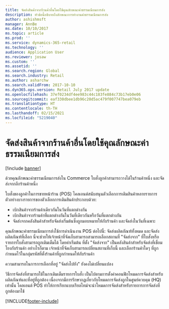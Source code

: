```yaml
---
title: จัดส่งสินค้าจากร้านค้าอื่นโดยใช้คุณลักษณะค่าธรรมเนียมการส่ง
description: หัวข้อนี้อธิบายถึงลักษณะการทำงานค่าธรรมเนียมการส่ง
author: ashishmsft
manager: AnnBe
ms.date: 10/10/2017
ms.topic: article
ms.prod: ''
ms.service: dynamics-365-retail
ms.technology: ''
audience: Application User
ms.reviewer: josaw
ms.custom: ''
ms.assetid: ''
ms.search.region: Global
ms.search.industry: Retail
ms.author: asharchw
ms.search.validFrom: 2017-10-10
ms.dyn365.ops.version: Retail July 2017 update
ms.openlocfilehash: 37ef0234df4ee983c44c183fe884c73b17eb0e06
ms.sourcegitcommit: eaf330dbee1db96c20d5ac479f007747bea079eb
ms.translationtype: HT
ms.contentlocale: th-TH
ms.lasthandoff: 02/15/2021
ms.locfileid: "5219040"
---
```

# <a name="ship-orders-from-another-store-by-using-the-charge-send-feature"></a>จัดส่งสินค้าจากร้านค้าอื่นโดยใช้คุณลักษณะค่าธรรมเนียมการส่ง

[!include [banner](includes/banner.md)]

ด้วยคุณลักษณะค่าธรรมเนียมการส่งใน Commerce ใบสั่งลูกค้าสามารถวางได้ในร้านค้าหนึ่ง และจัดส่งจากอีกร้านค้าหนึ่ง

ใบสั่งของลูกค้าในการขายหน้าร้าน (POS) ไคลเอนต์สนับสนุนตัวเลือกการเติมสินค้าหลายรายการ ตัวอย่างบางรายการของตัวเลือกการเติมสินค้าประกอบด้วย:

- เบิกสินค้าจากร้านค้าเดียวกันในวันที่แตกต่างกัน
- เบิกสินค้าจากร้านค้าที่แตกต่างกันในวันที่เดียวกันหรือวันที่แตกต่างกัน
- จัดส่งจากคลังสินค้าสำหรับจัดส่งเริ่มต้นซึ่งถูกมอบหมายให้กับร้านค้า และจัดส่งในวันที่เฉพาะ

คุณลักษณะค่าธรรมเนียมการส่งใช้การดำเนินงาน POS ต่อไปนี้: จัดส่งผลิตภัณฑ์ทั้งหมด และจัดส่งผลิตภัณฑ์ที่เลือก นี่จะช่วยให้เจ้าหน้าที่จัดเก็บสามารถสามารถเลือกสถานที่ "จัดส่งจาก" ที่ใบสั่งหรือรายการใบสั่งสามารถถูกเติมเต็มได้ โดยค่าเริ่มต้น ที่ตั้ง "จัดส่งจาก" เป็นคลังสินค้าสำหรับจัดส่งที่เชื่อมโยงกับร้านค้า อย่างไรก็ตาม เจ้าหน้าที่จัดเก็บสามารถเปลี่ยนสถานที่เก็บนี้ และเลือกร้านค้าใดๆ ที่ถูกกำหนดไว้ในกลุ่มรหัสที่ตั้งร้านค้าที่ถูกกำหนดให้กับร้านค้า

ความสามารถในการการเลือกที่อยู่ "จัดส่งไปยัง" ยังคงไม่เปลี่ยนแปลง

วิธีการจัดส่งที่สามารถใช้ในกาเติมเต็มรายการใบสั่ง เป็นไปตามการตั้งค่าคอนฟิกโหมดการจัดส่งสำหรับผลิตภัณฑ์และที่อยู่ที่ถูกต้อง เนื่องจากมีการรักษากฎเกี่ยวกับโหมดการจัดส่งถูกในศูนย์ควบคุม (HQ) เท่านั้น ไคลเอนต์ POS ทำให้การเรียกแบบเรียลไทม์จะนำโหมดการจัดส่งสำหรับรายการการจัดส่งที่ถูกต้องมาใช้


[!INCLUDE[footer-include](../includes/footer-banner.md)]